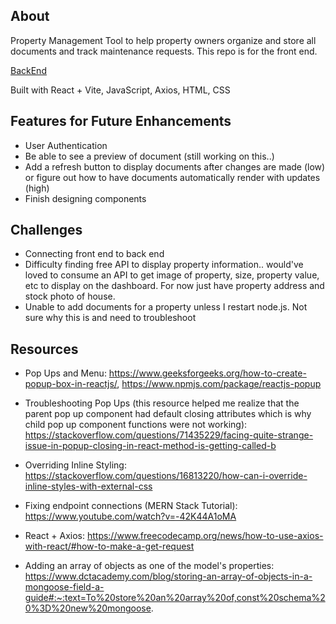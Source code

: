 ## About

Property Management Tool to help property owners organize and store all documents and track maintenance requests. This repo is for the front end.

[BackEnd](https://github.com/wghile/PM-Tool-Express)

Built with React + Vite, JavaScript, Axios, HTML, CSS

## Features for Future Enhancements

- User Authentication
- Be able to see a preview of document (still working on this..)
- Add a refresh button to display documents after changes are made (low) or figure out how to have documents automatically render with updates (high)
- Finish designing components

## Challenges

- Connecting front end to back end
- Difficulty finding free API to display property information.. would've loved to consume an API to get image of property, size, property value, etc to display on the dashboard. For now just have property address and stock photo of house.
- Unable to add documents for a property unless I restart node.js. Not sure why this is and need to troubleshoot

## Resources

- Pop Ups and Menu: https://www.geeksforgeeks.org/how-to-create-popup-box-in-reactjs/, https://www.npmjs.com/package/reactjs-popup

- Troubleshooting Pop Ups (this resource helped me realize that the parent pop up component had default closing attributes which is why child pop up component functions were not working): https://stackoverflow.com/questions/71435229/facing-quite-strange-issue-in-popup-closing-in-react-method-is-getting-called-b

- Overriding Inline Styling: https://stackoverflow.com/questions/16813220/how-can-i-override-inline-styles-with-external-css

- Fixing endpoint connections (MERN Stack Tutorial): https://www.youtube.com/watch?v=-42K44A1oMA

- React + Axios: https://www.freecodecamp.org/news/how-to-use-axios-with-react/#how-to-make-a-get-request

- Adding an array of objects as one of the model's properties: https://www.dctacademy.com/blog/storing-an-array-of-objects-in-a-mongoose-field-a-guide#:~:text=To%20store%20an%20array%20of,const%20schema%20%3D%20new%20mongoose.
